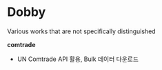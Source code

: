 # Dobby
Various works that are not specifically distinguished

**comtrade**
- UN Comtrade API 활용, Bulk 데이터 다운로드
